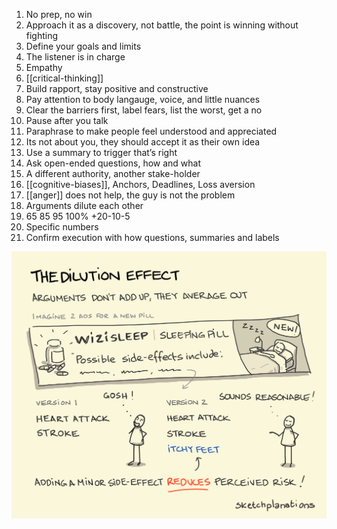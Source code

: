 ---
---

1. No prep, no win
2. Approach it as a discovery, not battle, the point is winning without fighting
3. Define your goals and limits
4. The listener is in charge
5. Empathy
6. [[critical-thinking]]
7. Build rapport, stay positive and constructive
8. Pay attention to body langauge, voice, and little nuances
9. Clear the barriers first, label fears, list the worst, get a no
10. Pause after you talk
11. Paraphrase to make people feel understood and appreciated
12. Its not about you, they should accept it as their own idea
13. Use a summary to trigger that’s right
14. Ask open-ended questions, how and what
15. A different authority, another stake-holder
16. [[cognitive-biases]], Anchors, Deadlines, Loss aversion
17. [[anger]] does not help, the guy is not the problem
18. Arguments dilute each other
19. 65 85 95 100% +20-10-5
20. Specific numbers
21. Confirm execution with how questions, summaries and labels

![](/assets/static/img/arguments-dilute.png)
